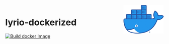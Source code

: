 <img align="right" width="128px" src="./assets/Moby-logo.webp">

# lyrio-dockerized

[![Build docker Image](https://github.com/Dup4/lyrio-dockerized/actions/workflows/build_docker_image.yml/badge.svg)](https://github.com/Dup4/lyrio-dockerized/actions/workflows/build_docker_image.yml)
